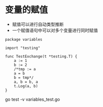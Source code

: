 # 变量的赋值
 - 赋值可以进行自动类型推断
 - 一个赋值语句中可以对多个变量进行同时赋值

```golang
package variables

import "testing"

func TestExchange(t *testing.T) {
	a := 1
	b := 2
	/*tmp := a
	a = b
	b = tmp*/
	a, b = b, a
	t.Log(a, b)
}

```

 go test -v variables_test.go 
